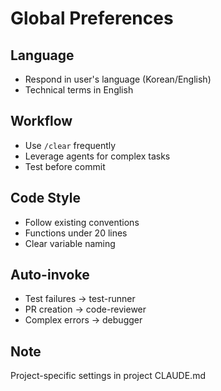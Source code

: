 # Global Preferences

## Language
- Respond in user's language (Korean/English)
- Technical terms in English

## Workflow
- Use `/clear` frequently
- Leverage agents for complex tasks
- Test before commit

## Code Style
- Follow existing conventions
- Functions under 20 lines
- Clear variable naming

## Auto-invoke
- Test failures → test-runner
- PR creation → code-reviewer
- Complex errors → debugger

## Note
Project-specific settings in project CLAUDE.md